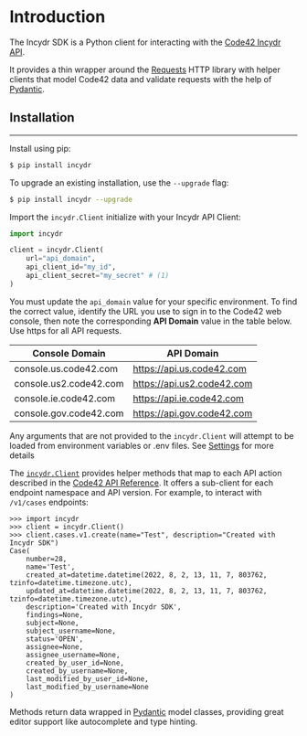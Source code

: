 # Introduction

The Incydr SDK is a Python client for interacting with the [Code42 Incydr API](https://developer.code42.com/api).

It provides a thin wrapper around the [Requests](https://requests.readthedocs.io/en/latest/) HTTP library with
helper clients that model Code42 data and validate requests with the help of [Pydantic](https://pydantic-docs.helpmanual.io).

## Installation

---

Install using pip:

```bash
$ pip install incydr
```

To upgrade an existing installation, use the `--upgrade` flag:

```bash
$ pip install incydr --upgrade
```


Import the `incydr.Client` initialize with your Incydr API Client:

```python
import incydr

client = incydr.Client(
    url="api_domain",
    api_client_id="my_id",
    api_client_secret="my_secret" # (1)
)
```

You must update the `api_domain` value for your specific environment. To find the correct value, identify the URL you use to sign in to the Code42 web console, then note the corresponding **API Domain** value in the table below. Use https for all API requests.

| Console Domain         | API Domain         |
| ---------------------- | ------------------ |
| console.us.code42.com  | https://api.us.code42.com  |
| console.us2.code42.com | https://api.us2.code42.com |
| console.ie.code42.com  | https://api.ie.code42.com  |
| console.gov.code42.com | https://api.gov.code42.com |

Any arguments that are not provided to the `incydr.Client` will attempt to be loaded from environment variables or
   .env files. See [Settings](/sdk/settings) for more details


The [`incydr.Client`](client.md) provides helper methods that map to each API action described in the
[Code42 API Reference](https://developer.code42.com/api). It offers a sub-client for each endpoint namespace and API
version. For example, to interact with `/v1/cases` endpoints:

```pycon
>>> import incydr
>>> client = incydr.Client()
>>> client.cases.v1.create(name="Test", description="Created with Incydr SDK")
Case(
    number=28,
    name='Test',
    created_at=datetime.datetime(2022, 8, 2, 13, 11, 7, 803762, tzinfo=datetime.timezone.utc),
    updated_at=datetime.datetime(2022, 8, 2, 13, 11, 7, 803762, tzinfo=datetime.timezone.utc),
    description='Created with Incydr SDK',
    findings=None,
    subject=None,
    subject_username=None,
    status='OPEN',
    assignee=None,
    assignee_username=None,
    created_by_user_id=None,
    created_by_username=None,
    last_modified_by_user_id=None,
    last_modified_by_username=None
)
```

Methods return data wrapped in [Pydantic](https://pydantic-docs.helpmanual.io) model classes, providing great editor
support like autocomplete and type hinting.
